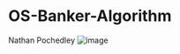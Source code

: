 # OS-Banker-Algorithm

Nathan Pochedley
![image](https://user-images.githubusercontent.com/90806881/143972702-0e6e796b-476c-4018-b3e1-2851eec94082.png)
